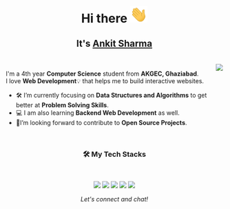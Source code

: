 <h1 align="center">Hi there <img src="https://raw.githubusercontent.com/ABSphreak/ABSphreak/master/gifs/Hi.gif" width="40px"></h1>
<h2 align="center"> It's <a  href="https://www.linkedin.com/in/ankit7cpp/">Ankit Sharma</a></h2>
<br>

<img align='right' src="https://e1.pxfuel.com/desktop-wallpaper/763/43/desktop-wallpaper-javascript-nodejs.jpg">

I'm a 4th year **Computer Science** student from **AKGEC, Ghaziabad**.<br> 
I love **Web Development**💡 that helps me to build interactive websites. 

- 🛠 I’m currently focusing on **Data Structures and Algorithms** to get better at **Problem Solving Skills**.
- 💻 I am also learning **Backend Web Development** as well.
- 💬I’m looking forward to contribute to **Open Source Projects**.

<br>
<h3 align="center">🛠 My Tech Stacks</h3>
<br>
<p align="center"> <img src="https://img.shields.io/badge/C%2B%2B-00599C?style=for-the-badge&logo=c%2B%2B&logoColor=white"/> <img src="https://img.shields.io/badge/C-00599C?style=for-the-badge&logo=c&logoColor=white"/>  <img src="https://img.shields.io/badge/HTML5-E34F26?style=for-the-badge&logo=html5&logoColor=white"/> <img src="https://img.shields.io/badge/CSS-239120?&style=for-the-badge&logo=css3&logoColor=white"/> <img src="https://img.shields.io/badge/JavaScript-F7DF1E?style=for-the-badge&logo=javascript&logoColor=black"/>  
</p>


<p align="center">
  <i>Let's connect and chat! </i>

